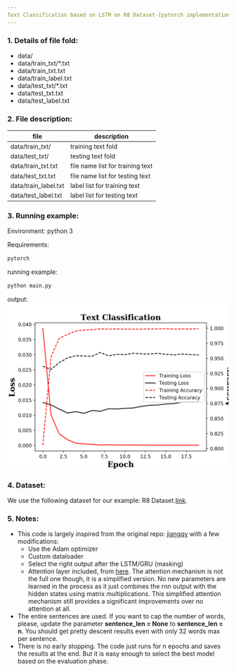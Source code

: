 ```yaml
---
Text Classification based on LSTM on R8 Dataset-[pytorch implementation]
---
```


### 1. Details of file fold:
- data/
- data/train_txt/*.txt
- data/train_txt.txt
- data/train_label.txt
- data/test_txt/*.txt
- data/test_txt.txt
- data/test_label.txt

### 2. File description:

| file | description|
|---|---|
|data/train_txt/|training text fold|
|data/test_txt/|testing text fold|
|data/train_txt.txt|file name list for training text |
|data/test_txt.txt|file name list for testing text |
|data/train_label.txt|label list for training text|
|data/test_label.txt| label list for testing text|

### 3. Running example:
Environment: python 3

Requirements:
```python
pytorch
```
running example:
```python
python main.py
```
output:
![](./img/LSTM_classifier_example.png)

### 4. Dataset:
We use the following dataset for our example:
R8 Dataset.[link](http://www.cs.umb.edu/~smimarog/textmining/datasets/).

### 5. Notes:
- This code is largely inspired from the original repo: [jiangqy](https://github.com/jiangqy/LSTM-Classification-Pytorch) with a few modifications:
  - Use the Adam optimizer
  - Custom dataloader
  - Select the right output after the LSTM/GRU (masking)
  - Attention layer included, from [here](https://github.com/wabyking/TextClassificationBenchmark). The attention mechanism is not the full one though, it is a simplified version. No new parameters are learned in the process as it just combines the rnn output with the hidden states using matrix multiplications. This simplified attention mechanism still provides a significant improvements over no attention at all.
- The entire sentences are used. If you want to cap the number of words, please, update the parameter **sentence_len = None** to **sentence_len = n**. You should get pretty descent results even with only 32 words max per sentence.
- There is no early stopping. The code just runs for n epochs and saves the results at the end. But it is easy enough to select the best model based on the evaluation phase.

